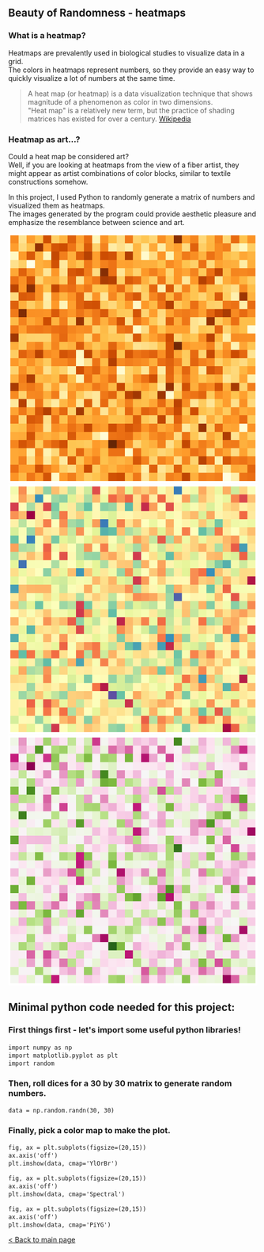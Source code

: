 ## Beauty of Randomness - heatmaps

### What is a heatmap?

Heatmaps are prevalently used in biological studies to visualize data in a grid.   
The colors in heatmaps represent numbers, so they provide an easy way to quickly visualize a lot of numbers at the same time. 

> A heat map (or heatmap) is a data visualization technique that shows magnitude of a phenomenon as color in two dimensions.    
> "Heat map" is a relatively new term, but the practice of shading matrices has existed for over a century. [Wikipedia](https://en.wikipedia.org/wiki/Heat_map)

### Heatmap as art...?

Could a heat map be considered art?   
Well, if you are looking at heatmaps from the view of a fiber artist, they might appear as artist combinations of color blocks, similar to textile constructions somehow.  
   
In this project, I used Python to randomly generate a matrix of numbers and visualized them as heatmaps.   
The images generated by the program could provide aesthetic pleasure and emphasize the resemblance between science and art.

<img src="images/heatmap/heatmap_yellow.png?raw=true">
<img src="images/heatmap/heatmap_Spectral.png?raw=true">
<img src="images/heatmap/heatmap_PiYG.png?raw=true">

 
## Minimal python code needed for this project:
### First things first - let's import some useful python libraries!
```
import numpy as np
import matplotlib.pyplot as plt
import random
```
### Then, roll dices for a 30 by 30 matrix to generate random numbers.
```
data = np.random.randn(30, 30)
```

### Finally, pick a color map to make the plot.
```
fig, ax = plt.subplots(figsize=(20,15))
ax.axis('off')
plt.imshow(data, cmap='YlOrBr')
```

```
fig, ax = plt.subplots(figsize=(20,15))
ax.axis('off')
plt.imshow(data, cmap='Spectral')
```

```
fig, ax = plt.subplots(figsize=(20,15))
ax.axis('off')
plt.imshow(data, cmap='PiYG')
```
  
[< Back to main page](index.md)
